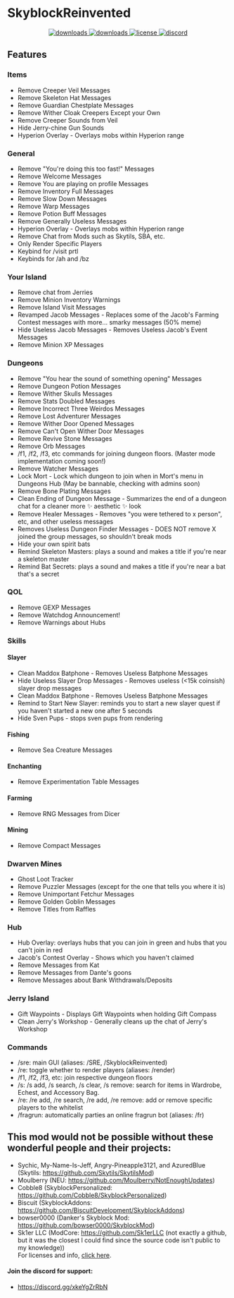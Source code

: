 # SkyblockReinvented
<p align="center">
  <a href="https://github.com/theCudster/SkyblockReinvented/releases" target="_blank">
    <img alt="downloads" src="https://img.shields.io/github/v/release/theCudster/SkyblockReinvented?color=4166f5&style=flat-square" />
  </a>
  <a href="https://github.com/theCudster/SkyblockReinvented/releases" target="_blank">
    <img alt="downloads" src="https://img.shields.io/github/downloads/theCudster/SkyblockReinvented/total?color=4166f5&style=flat-square" />
  </a>
  <a href="https://github.com/theCudster/SkyblockReinvented/blob/main/LICENSE" target="_blank">
    <img alt="license" src="https://img.shields.io/github/license/theCudster/SkyblockReinvented?color=4166f5&style=flat-square" />
  </a>
  <a href="https://discord.gg/xkeYgZrRbN" target="_blank">
    <img alt="discord" src="https://img.shields.io/discord/825217968438902825?color=4166f5&label=discord&style=flat-square" />
  </a>
</p>


## Features
### Items
* Remove Creeper Veil Messages
* Remove Skeleton Hat Messages
* Remove Guardian Chestplate Messages
* Remove Wither Cloak Creepers Except your Own
* Remove Creeper Sounds from Veil
* Hide Jerry-chine Gun Sounds
* Hyperion Overlay - Overlays mobs within Hyperion range
### General
* Remove "You're doing this too fast!" Messages
* Remove Welcome Messages
* Remove You are playing on profile Messages
* Remove Inventory Full Messages
* Remove Slow Down Messages
* Remove Warp Messages
* Remove Potion Buff Messages
* Remove Generally Useless Messages
* Hyperion Overlay - Overlays mobs within Hyperion range
* Remove Chat from Mods such as Skytils, SBA, etc.
* Only Render Specific Players
* Keybind for /visit prtl
* Keybinds for /ah and /bz
### Your Island
* Remove chat from Jerries
* Remove Minion Inventory Warnings
* Remove Island Visit Messages
* Revamped Jacob Messages - Replaces some of the Jacob's Farming Contest messages with more... smarky messages (50% meme)
* Hide Useless Jacob Messages - Removes Useless Jacob's Event Messages
* Remove Minion XP Messages
### Dungeons
* Remove "You hear the sound of something opening" Messages
* Remove Dungeon Potion Messages
* Remove Wither Skulls Messages
* Remove Stats Doubled Messages
* Remove Incorrect Three Weirdos Messages
* Remove Lost Adventurer Messages
* Remove Wither Door Opened Messages
* Remove Can't Open Wither Door Messages
* Remove Revive Stone Messages
* Remove Orb Messages
* /f1, /f2, /f3, etc commands for joining dungeon floors. (Master mode implementation coming soon!)
* Remove Watcher Messages
* Lock Mort - Lock which dungeon to join when in Mort's menu in Dungeons Hub (May be bannable, checking with admins soon)
* Remove Bone Plating Messages
* Clean Ending of Dungeon Message - Summarizes the end of a dungeon chat for a cleaner more :sparkles: aesthetic :sparkles: look
* Remove Healer Messages - Removes "you were tethered to x person", etc, and other useless messages
* Removes Useless Dungeon Finder Messages - DOES NOT remove X joined the group messages, so shouldn't break mods
* Hide your own spirit bats
* Remind Skeleton Masters: plays a sound and makes a title if you're near a skeleton master
* Remind Bat Secrets: plays a sound and makes a title if you're near a bat that's a secret
### QOL
* Remove GEXP Messages
* Remove Watchdog Announcement!
* Remove Warnings about Hubs
### Skills
#### Slayer
* Clean Maddox Batphone - Removes Useless Batphone Messages
* Hide Useless Slayer Drop Messages - Removes useless (<15k coinsish) slayer drop messages
* Clean Maddox Batphone - Removes Useless Batphone Messages
* Remind to Start New Slayer: reminds you to start a new slayer quest if you haven't started a new one after 5 seconds
* Hide Sven Pups - stops sven pups from rendering
#### Fishing
* Remove Sea Creature Messages
#### Enchanting
* Remove Experimentation Table Messages
#### Farming
* Remove RNG Messages from Dicer
#### Mining
* Remove Compact Messages
### Dwarven Mines
* Ghost Loot Tracker
* Remove Puzzler Messages (except for the one that tells you where it is)
* Remove Unimportant Fetchur Messages
* Remove Golden Goblin Messages
* Remove Titles from Raffles
### Hub
* Hub Overlay: overlays hubs that you can join in green and hubs that you can't join in red
* Jacob's Contest Overlay - Shows which you haven't claimed
* Remove Messages from Kat
* Remove Messages from Dante's goons
* Remove Messages about Bank Withdrawals/Deposits
### Jerry Island
* Gift Waypoints - Displays Gift Waypoints when holding Gift Compass
* Clean Jerry's Workshop - Generally cleans up the chat of Jerry's Workshop
### Commands
* /sre: main GUI (aliases: /SRE, /SkyblockReinvented)
* /re: toggle whether to render players (aliases: /render)
* /f1, /f2, /f3, etc: join respective dungeon floors
* /s: /s add, /s search, /s clear, /s remove: search for items in Wardrobe, Echest, and Accessory Bag.
* /re: /re add, /re search, /re add, /re remove: add or remove specific players to the whitelist
* /fragrun: automatically parties an online fragrun bot (aliases: /fr)
## This mod would not be possible without these wonderful people and their projects:
* Sychic, My-Name-Is-Jeff, Angry-Pineapple3121, and AzuredBlue (Skytils: https://github.com/Skytils/SkytilsMod)
* Moulberry (NEU: https://github.com/Moulberry/NotEnoughUpdates)
* Cobble8 (SkyblockPersonalized: https://github.com/Cobble8/SkyblockPersonalized)
* Biscuit (SkyblockAddons: https://github.com/BiscuitDevelopment/SkyblockAddons)
* bowser0000 (Danker's Skyblock Mod: https://github.com/bowser0000/SkyblockMod)
* Sk1er LLC (ModCore: https://github.com/Sk1erLLC (not exactly a github, but it was the closest I could find since the source code isn't public to my knowledge))  
For licenses and info, [click here](https://github.com/theCudster/SkyblockReinvented/blob/main/OPEN_SOURCE_SOFTWARE.md).
#### Join the discord for support: 
* https://discord.gg/xkeYgZrRbN
